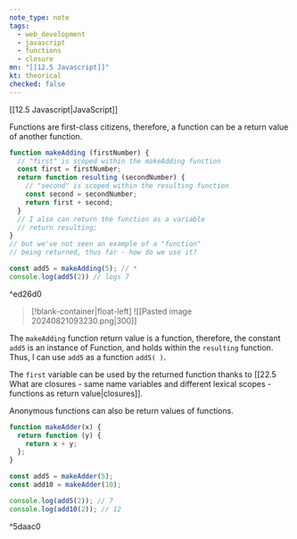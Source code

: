 ```yaml
---
note_type: note
tags:
  - web_development
  - javascript
  - functions
  - closure
mn: "[[12.5 Javascript]]"
kt: theorical
checked: false
---
```

[[12.5 Javascript|JavaScript]]

Functions are first-class citizens, therefore, a function can be a return value of another function. 

```js
function makeAdding (firstNumber) {
  // "first" is scoped within the makeAdding function
  const first = firstNumber;
  return function resulting (secondNumber) {
    // "second" is scoped within the resulting function
    const second = secondNumber;
    return first + second;
  }
  // I also can return the function as a variable
  // return resulting; 
}
// but we've not seen an example of a "function"
// being returned, thus far - how do we use it?

const add5 = makeAdding(5); // *
console.log(add5(2)) // logs 7
```

^ed26d0

>[!blank-container|float-left]
![[Pasted image 20240821093230.png|300]]



The `makeAdding` function return value is a function, therefore, the constant `add5` is an instance of Function, and holds within the `resulting` function. Thus, I can use `add5` as a function `add5( )`.

The `first` variable can be used by the returned function thanks to [[22.5 What are closures - same name variables and different lexical scopes - functions as return value|closures]]. 





Anonymous functions can also be return values of functions.

```js
function makeAdder(x) {
  return function (y) {
    return x + y;
  };
}

const add5 = makeAdder(5);
const add10 = makeAdder(10);

console.log(add5(2)); // 7
console.log(add10(2)); // 12
```

^5daac0
